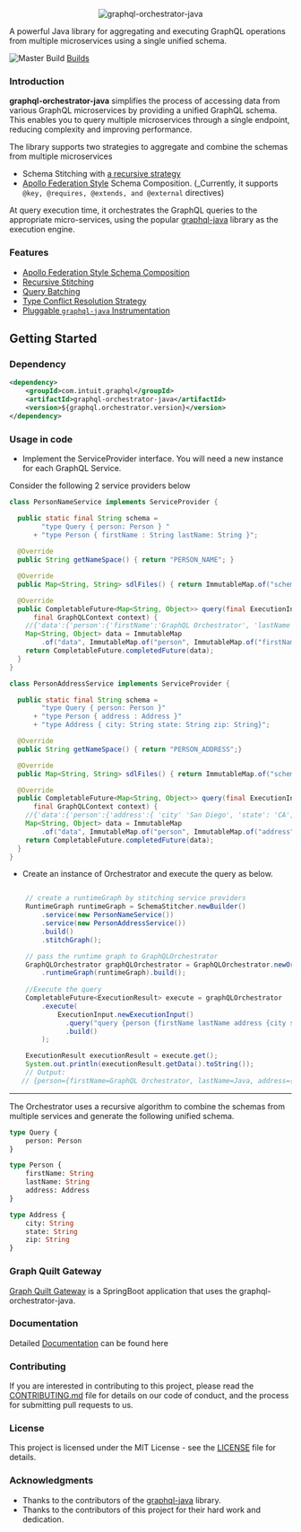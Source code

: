 <div align="center">

  ![graphql-orchestrator-java](./logo.png)

</div>

A powerful Java library for aggregating and executing GraphQL operations from multiple microservices using a single unified schema.

![Master Build](https://github.com/graph-quilt/graphql-orchestrator-java/actions/workflows/main.yml/badge.svg)
[Builds](https://circleci.com/gh/graph-quilt/graphql-orchestrator-java)

### Introduction

**graphql-orchestrator-java** simplifies the process of accessing data from various GraphQL microservices by providing a unified GraphQL schema. 
This enables you to query multiple microservices through a single endpoint, reducing complexity and improving performance.

The library supports two strategies to aggregate and combine the schemas from multiple microservices
* Schema Stitching with [a recursive strategy](./mkdocs/docs/key-concepts/merging-types.md)
* [Apollo Federation Style](https://netflix.github.io/dgs/federation/) Schema Composition. (_Currently, it supports `@key, @requires, @extends, and @external` directives)

At query execution time, it orchestrates the GraphQL queries to the appropriate micro-services, using the popular [graphql-java](https://github.com/graphql-java/graphql-java) 
library as the execution engine.

### Features 

* [Apollo Federation Style Schema Composition](https://netflix.github.io/dgs/federation/)
* [Recursive Stitching](https://graph-quilt.github.io/docs/merging-types/)
* [Query Batching](https://graph-quilt.github.io/docs/graphql-query-execution/)
* [Type Conflict Resolution Strategy](https://graph-quilt.github.io/docs/conflict-resolution/)
* [Pluggable `graphql-java` Instrumentation](https://github.com/graph-quilt/graphql-authorization-java)


## Getting Started

### Dependency

```xml
<dependency>
    <groupId>com.intuit.graphql</groupId>
    <artifactId>graphql-orchestrator-java</artifactId>
    <version>${graphql.orchestrator.version}</version>
</dependency>
```

### Usage in code

* Implement the ServiceProvider interface. You will need a new instance for each GraphQL Service.

Consider the following 2 service providers below

```java
class PersonNameService implements ServiceProvider {

  public static final String schema = 
        "type Query { person: Person } " 
      + "type Person { firstName : String lastName: String }";
  
  @Override
  public String getNameSpace() { return "PERSON_NAME"; }

  @Override
  public Map<String, String> sdlFiles() { return ImmutableMap.of("schema.graphqls", schema); }

  @Override
  public CompletableFuture<Map<String, Object>> query(final ExecutionInput executionInput, 
      final GraphQLContext context) {
    //{'data':{'person':{'firstName':'GraphQL Orchestrator', 'lastName': 'Java'}}}"
    Map<String, Object> data = ImmutableMap
        .of("data", ImmutableMap.of("person", ImmutableMap.of("firstName", "GraphQL Orchestrator", "lastName", "Java")));
    return CompletableFuture.completedFuture(data);
  }
}
```

```java
class PersonAddressService implements ServiceProvider {

  public static final String schema = 
        "type Query { person: Person }"
      + "type Person { address : Address }"
      + "type Address { city: String state: String zip: String}";

  @Override
  public String getNameSpace() { return "PERSON_ADDRESS";}

  @Override
  public Map<String, String> sdlFiles() { return ImmutableMap.of("schema.graphqls", schema);}

  @Override
  public CompletableFuture<Map<String, Object>> query(final ExecutionInput executionInput,
      final GraphQLContext context) {
    //{'data':{'person':{'address':{ 'city' 'San Diego', 'state': 'CA', 'zip': '92129' }}}}"
    Map<String, Object> data = ImmutableMap
        .of("data", ImmutableMap.of("person", ImmutableMap.of("address", ImmutableMap.of("city","San Diego", "state","CA", "zip","92129"))));
    return CompletableFuture.completedFuture(data);
  }
}
```

* Create an instance of Orchestrator and execute the query as below.
```java

    // create a runtimeGraph by stitching service providers
    RuntimeGraph runtimeGraph = SchemaStitcher.newBuilder()
        .service(new PersonNameService())   
        .service(new PersonAddressService())  
        .build()
        .stitchGraph();

    // pass the runtime graph to GraphQLOrchestrator
    GraphQLOrchestrator graphQLOrchestrator = GraphQLOrchestrator.newOrchestrator()
        .runtimeGraph(runtimeGraph).build();
    
    //Execute the query 
    CompletableFuture<ExecutionResult> execute = graphQLOrchestrator
        .execute(
            ExecutionInput.newExecutionInput()
              .query("query {person {firstName lastName address {city state zip}}}")
              .build()
        );

    ExecutionResult executionResult = execute.get();
    System.out.println(executionResult.getData().toString());
    // Output: 
   // {person={firstName=GraphQL Orchestrator, lastName=Java, address={city=San Diego, state=CA, zip=92129}}}
```
------------------------------
The Orchestrator uses a recursive algorithm to combine the schemas from multiple services and generate the following unified schema.

```graphql
type Query {
    person: Person 
}

type Person { 
    firstName: String  
    lastName: String
    address: Address
} 

type Address { 
    city: String 
    state: String 
    zip: String
}
```

### Graph Quilt Gateway

[Graph Quilt Gateway](https://github.com/graph-quilt/graph-quilt-gateway) is a SpringBoot application that uses the graphql-orchestrator-java.

### Documentation

Detailed [Documentation](https://graph-quilt.github.io/graphql-orchestrator-java/) can be found here

### Contributing
If you are interested in contributing to this project, please read the [CONTRIBUTING.md](.github/CONTRIBUTING.md) file for details on our code of conduct, and the process for submitting pull requests to us.

### License
This project is licensed under the MIT License - see the [LICENSE](LICENSE) file for details.

### Acknowledgments
- Thanks to the contributors of the [graphql-java](https://github.com/graphql-java/graphql-java) library.
- Thanks to the contributors of this project for their hard work and dedication.

